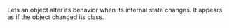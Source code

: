 Lets an object alter its behavior when its internal state changes. It appears as if the object changed its class.